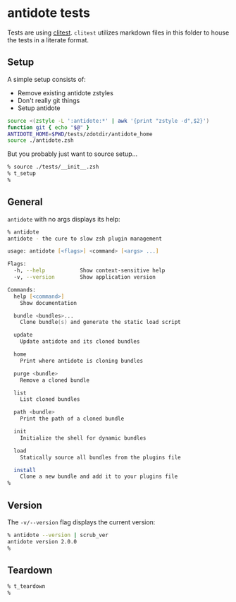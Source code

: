 # antidote tests

Tests are using [clitest](https://github.com/aureliojargas/clitest). `clitest` utilizes markdown files in this folder to house the tests in a literate format.

## Setup

A simple setup consists of:

- Remove existing antidote zstyles
- Don't really git things
- Setup antidote

```zsh
source <(zstyle -L ':antidote:*' | awk '{print "zstyle -d",$2}')
function git { echo "$@" }
ANTIDOTE_HOME=$PWD/tests/zdotdir/antidote_home
source ./antidote.zsh
```

But you probably just want to source setup...

```zsh
% source ./tests/__init__.zsh
% t_setup
%
```

## General

`antidote` with no args displays its help:

```zsh
% antidote
antidote - the cure to slow zsh plugin management

usage: antidote [<flags>] <command> [<args> ...]

Flags:
  -h, --help           Show context-sensitive help
  -v, --version        Show application version

Commands:
  help [<command>]
    Show documentation

  bundle <bundles>...
    Clone bundle(s) and generate the static load script

  update
    Update antidote and its cloned bundles

  home
    Print where antidote is cloning bundles

  purge <bundle>
    Remove a cloned bundle

  list
    List cloned bundles

  path <bundle>
    Print the path of a cloned bundle

  init
    Initialize the shell for dynamic bundles

  load
    Statically source all bundles from the plugins file

  install
    Clone a new bundle and add it to your plugins file
%
```

## Version

The `-v/--version` flag displays the current version:

```zsh
% antidote --version | scrub_ver
antidote version 2.0.0
%
```

## Teardown

```zsh
% t_teardown
%
```
